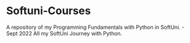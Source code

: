 # Softuni-Courses
A repository of my Programming Fundamentals with Python in SoftUni. - Sept 2022
All my SoftUni Journey with Python.